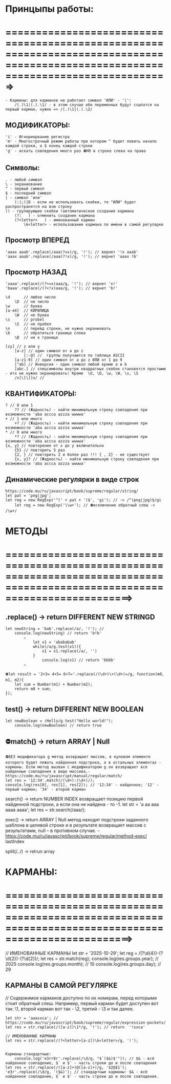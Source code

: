 # Принцыпы работы:
# ===================================================================================================================================>
    - Карманы: для карманов не работает символ 'ИЛИ' - '|':
        /(.)\1|(.).\1/ - в этом случае обе переменных будут ссылатся на первый карман, нужно => /(.)\1|(.).\2/

## МОДИФИКАТОРЫ:
    'i' - Игнориорвание регистра 
    'm' - Многострочный режим работы при котором ^ будет ловить начало каждой строки, а $ конец каждой строки
    'g' - искать совпвдения много раз ⛔НО в строке слева на право 

## Символы:
    . - любой символ
    \ - экраниование
    ^ - первый символ
    $ - последний символ
    | - символ 'или'
        (:|;)|D - если не использовать скобки, то "ИЛИ" будет распространятся на всю строку
    () - групирующие скобки !автоматическое создание кармана
        (?:   ) - отменить создание кармана
        (?<letter>   ) - именованный карман
            \k<letter> - использование кармана по имени в самой регуларке
## Просмотр ВПЕРЕД
    'aaax aaab'.replace(/aaa(?=x)/g, '!'); // вернет '!x aaab'
    'aaax aaab'.replace(/aaa(?!x)/g, '!'); // вернет 'aaax !b'
## Просмотр НАЗАД
    'xaaa'.replace(/(?<=x)aaa/g, '!'); // вернет 'x!'
    'baaa'.replace(/(?<!x)aaa/g, '!'); // вернет 'b!'
  
    \d      // любое число
        \D  // не число
    \w      // буква
    [а-яё]  // КИРИЛИЦА
        \W  // не буква
    \s      // probel
        \S  // не пробел
    \n      // перевд строки, не нужно экраниовать 
    \b      // обратиться границе слова
        \B  // не к границе

    [zy] // z или y
        [a-z] // один символ от a до z
            [:-@] //  группы получаются по таблице ASCII
        [a-z1-9] // один символ от a до z ИЛИ от 1 до 9
        [^ab] // Инверсия - один символ любой кроме a и b
        [abc.] // спецсимволы внутри квадратных скобок становятся простыми - итх не нужно экранировать! Кроме  \d, \D, \w, \W, \s, \S
        /x[\[\]]x/ // 

## КВАНТИФИКАТОРЫ:
    ? // 0 или 1
        ?? // (Жадность) - найти минимальную строку совпадения при возможности 'aba accca azzza wwwwa'
    + // 1 или много
        +? // (Жадность) - найти минимальную строку совпадения при возможности 'aba accca azzza wwwwa'
    * // 0 или много
        *? // (Жадность) - найти минимальную строку совпадения при возможности 'aba accca azzza wwwwa'
    {x, y} // повторение от x до y включительно
        {5} // повторить 5 раз
        {2, } // повторить 2 и более раз !!! { , 2} - не существует
        {x, y}? // (Жадность) - найти минимальную строку совпадения при возможности 'aba accca azzza wwwwa'
    
## Динамические регулярки в виде строк
    https://code.mu/ru/javascript/book/supreme/regular/string/
    let pat = 'png|jpg';
    let reg = new RegExp('^(' + pat + ')$', 'gi'); // -> /^(png|jpg)$/gi
        let reg = new RegExp('\\w+'); // ⛔исключение обратный слеш -> /\w+/


# МЕТОДЫ 
# =============================================================================================================================>


## .replace() -> return DIFFERENT NEW STRINGD

<!-- ⛔вырезаем части строки по одной проходя с лева на право строку каждый раз в цикле!⛔ -->
    let newString = 'bab'.replace(/а/, '!'); // 
        console.log(newString) // return 'b!b'
            ⚠️
                let x1 = 'abababab'
                while(/a/g.test(x1)){
                    x1 = x1.replace(/а/, '')
                }
                    console.log(x1) // return 'bbbb'
            ⚠️

<!-- ⛔Сначало находит все совпадения с лево на право - потом их вырезает разом, НЕ переобходит строку!⛔ -->
    ⛔let result = '2+3= 4+5= 6+7='.replace(/(\d+)\+(\d+)=/g, function(m0, m1, m2){
        let sum = Number(m1) + Number(m2); 
        return m0 + sum; 
    });
    
## test() -> return DIFFERENT NEW BOOLEAN
    let newBoolean = /Hello/g.test("Hello world!");
        console.log(newBoolean) // return true

## ⛔match() -> return ARRAY | Null
    ⛔БЕЗ модификатора g метод возвращает массив, в нулевом элементе которого будет лежать найденная подстрока, а в остальных элементах - карманы. Если метод вызван с модификатором g он возвращает все найденные совпадения в виде массива.- https://code.mu/ru/javascript/manual/regular/match/
    let res = '12:34'.match(/(\d+):(\d+)/);
    console.log(res[0], res[1], res[2]); // '12:34' - найденное; '12' - первый карман; '34' - второй карман

search() -> return NUMBER INDEX
    возвращает позицию первой найденной подстроки, а если она не найдена - то -1.
    let str = 'a aa aaa aaaa aaaa';
    let res = str.search(/aaa/);

exec() -> return ARRAY | Null
    метод находит подстроки заданного шаблона в целевой строке и в результате возвращает массив с результатами, null – в противном случае. - https://code.mu/ru/javascript/book/supreme/regular/method-exec/
    lastIndex 

split(/../) -> retrun array


# КАРМАНЫ:
# =============================================================================================================================>
// ИМЕНОВАННЫЕ КАРМАНЫ
    let str = '2025-10-29';
    let reg = /(?<year>\d{4})-(?<month>\d{2})-(?<day>\d{2})/;
    let res = str.match(reg);
        console.log(res.groups.year);  // 2025
        console.log(res.groups.month); // 10
        console.log(res.groups.day);   // 29


## КАРМАНЫ В САМОЙ РЕГУЛЯРКЕ 
// Содержимое карманов доступно по их номерам, перед которыми стоит обратный слеш. Например, первый карман будет доступен вот так: \1, второй карман вот так - \2, третий - \3 и так далее.

    let str = 'aaasxca'; // https://code.mu/ru/javascript/book/supreme/regular/expression-pockets/
    let res = str.replace(/([a-z])\1*/g, '!'); // return  '!sxca'

    // ИМЕНОВАННЫЕ КАРМАНЫ
    let res = str.replace(/(?<letter>[a-z])\k<letter>/g, '!');


    Карманы стандартные:
        console.log('e3rr8r'.replace(/\d/g, "$`($&)$'")); // $& - всё найденное совпадение, $` и $' - часть строки до и после совпадения
    let res = str.replace(/([a-z]+)@([a-z]+)/g, '$2@$1');
    'e3r'.replace(/\d/g, '($&)'); // стандартные карманы: $& - всё найденное совпадение, $` и $' - часть строки до и после совпадения. 
